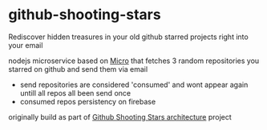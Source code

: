 # github-shooting-stars

Rediscover hidden treasures in your old github starred projects right into your email

nodejs microservice based on [Micro](https://github.com/zeit/micro) that fetches 3 random repositories you starred on github and send them via email
- send repositories are considered 'consumed' and wont appear again untill all repos all been send once
- consumed repos persistency on firebase

originally build as part of [Github Shooting Stars architecture](https://github.com/kandros/github-shooting-stars-architecture) project
